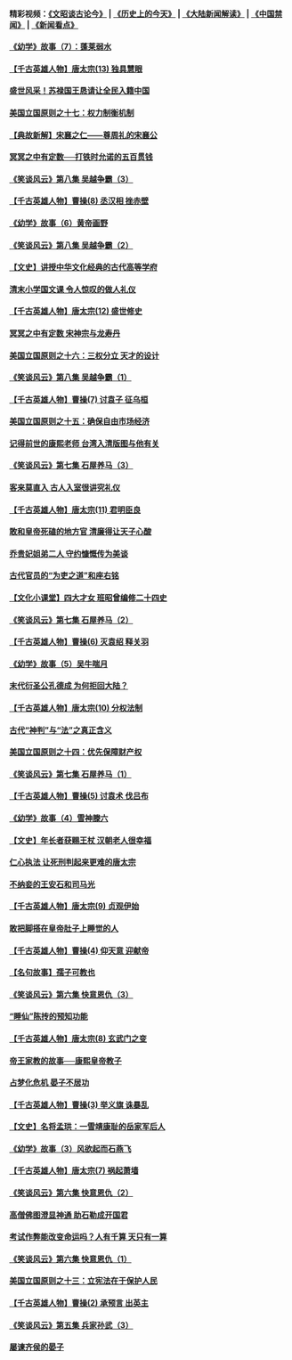 #### 精彩视频：[《文昭谈古论今》](http://45.32.25.56/wenzhao) | [《历史上的今天》](http://45.32.25.56/today-in-history) | [《大陆新闻解读》](http://45.32.25.56/ntdtv-comedy) | [《中国禁闻》](http://45.32.25.56/ntdtv-news) | [《新闻看点》](http://45.32.25.56/news-insight) 

 #### [《幼学》故事（7）：蓬莱弱水](../pages/nsc975/n10990547.md?t=02051831) 

#### [【千古英雄人物】唐太宗(13) 独具慧眼](../pages/nsc975/n8034179.md?t=02051831) 

#### [盛世风采！苏禄国王恳请让全民入籍中国](../pages/nsc975/n10992284.md?t=02051831) 

#### [美国立国原则之十七：权力制衡机制](../pages/nsc975/n11002624.md?t=02051831) 

#### [【典故新解】宋襄之仁——尊周礼的宋襄公](../pages/nsc975/n11018653.md?t=02051831) 

#### [冥冥之中有定数──打铁时允诺的五百贯钱](../pages/nsc975/n334213.md?t=02051831) 

#### [《笑谈风云》第八集 吴越争霸（3）](../pages/nsc975/n11010889.md?t=02051831) 

#### [【千古英雄人物】曹操(8) 丞汉相 挫赤壁](../pages/nsc975/n7662490.md?t=02051831) 

#### [《幼学》故事（6）黄帝画野](../pages/nsc975/n10990546.md?t=02051831) 

#### [《笑谈风云》第八集 吴越争霸（2）](../pages/nsc975/n10996834.md?t=02051831) 

#### [【文史】讲授中华文化经典的古代高等学府](../pages/nsc975/n11003895.md?t=02051831) 

#### [清末小学国文课 令人惊叹的做人礼仪](../pages/nsc975/n10980226.md?t=02051831) 

#### [【千古英雄人物】唐太宗(12) 盛世修史](../pages/nsc975/n8034115.md?t=02051831) 

#### [冥冥之中有定数 宋神宗与龙寿丹](../pages/nsc975/n11008770.md?t=02051831) 

#### [美国立国原则之十六：三权分立 天才的设计](../pages/nsc975/n10991293.md?t=02051831) 

#### [《笑谈风云》第八集 吴越争霸（1）](../pages/nsc975/n10987751.md?t=02051831) 

#### [【千古英雄人物】曹操(7) 讨袁子 征乌桓](../pages/nsc975/n7662459.md?t=02051831) 

#### [美国立国原则之十五：确保自由市场经济](../pages/nsc975/n10957715.md?t=02051831) 

#### [记得前世的康熙老师 台湾入清版图与他有关](../pages/nsc975/n11004761.md?t=02051831) 

#### [《笑谈风云》第七集 石屋养马（3）](../pages/nsc975/n10964155.md?t=02051831) 

#### [客来莫直入 古人入室很讲究礼仪](../pages/nsc975/n11002636.md?t=02051831) 

#### [【千古英雄人物】唐太宗(11) 君明臣良](../pages/nsc975/n8030388.md?t=02051831) 

#### [敢和皇帝死磕的地方官 清廉得让天子心酸](../pages/nsc975/n10999336.md?t=02051831) 

#### [乔贵妃姐弟二人 守约慷慨传为美谈](../pages/nsc975/n10842491.md?t=02051831) 

#### [古代官员的“为吏之道”和座右铭](../pages/nsc975/n10989890.md?t=02051831) 

#### [【文化小课堂】四大才女 班昭曾编修二十四史](../pages/nsc975/n10996143.md?t=02051831) 

#### [《笑谈风云》第七集 石屋养马（2）](../pages/nsc975/n10964109.md?t=02051831) 

#### [【千古英雄人物】曹操(6) 灭袁绍 释关羽](../pages/nsc975/n7662436.md?t=02051831) 

#### [《幼学》故事（5）吴牛喘月](../pages/nsc975/n10806013.md?t=02051831) 

#### [末代衍圣公孔德成 为何拒回大陆？](../pages/nsc975/n10992548.md?t=02051831) 

#### [【千古英雄人物】唐太宗(10) 分权法制](../pages/nsc975/n8025970.md?t=02051831) 

#### [古代“神判”与“法”之真正含义](../pages/nsc975/n10982291.md?t=02051831) 

#### [美国立国原则之十四：优先保障财产权](../pages/nsc975/n10954086.md?t=02051831) 

#### [《笑谈风云》第七集 石屋养马（1）](../pages/nsc975/n10964072.md?t=02051831) 

#### [【千古英雄人物】曹操(5) 讨袁术 伐吕布](../pages/nsc975/n7637126.md?t=02051831) 

#### [《幼学》故事（4）雪神滕六](../pages/nsc975/n10806012.md?t=02051831) 

#### [【文史】年长者获赐王杖 汉朝老人很幸福](../pages/nsc975/n10980263.md?t=02051831) 

#### [仁心执法 让死刑判起来更难的唐太宗](../pages/nsc975/n10979954.md?t=02051831) 

#### [不纳妾的王安石和司马光](../pages/nsc975/n2647438.md?t=02051831) 

#### [【千古英雄人物】唐太宗(9) 贞观伊始](../pages/nsc975/n8022938.md?t=02051831) 

#### [敢把脚搭在皇帝肚子上睡觉的人](../pages/nsc975/n10975530.md?t=02051831) 

#### [【千古英雄人物】曹操(4) 仰天意 迎献帝](../pages/nsc975/n7637003.md?t=02051831) 

#### [【名句故事】孺子可教也](../pages/nsc975/n10371944.md?t=02051831) 

#### [《笑谈风云》第六集 快意恩仇（3）](../pages/nsc975/n10953824.md?t=02051831) 

#### [“睡仙”陈抟的预知功能](../pages/nsc975/n10955272.md?t=02051831) 

#### [【千古英雄人物】唐太宗(8) 玄武门之变](../pages/nsc975/n7979461.md?t=02051831) 

#### [帝王家教的故事──康熙皇帝教子](../pages/nsc975/n10764254.md?t=02051831) 

#### [占梦化危机 晏子不居功](../pages/nsc975/n232663.md?t=02051831) 

#### [【千古英雄人物】曹操(3) 举义旗 诛暴乱](../pages/nsc975/n7576061.md?t=02051831) 

#### [【文史】名将孟珙：一雪靖康耻的岳家军后人](../pages/nsc975/n10949269.md?t=02051831) 

#### [《幼学》故事（3）风欲起而石燕飞](../pages/nsc975/n10806010.md?t=02051831) 

#### [【千古英雄人物】唐太宗(7) 祸起萧墙](../pages/nsc975/n7979459.md?t=02051831) 

#### [《笑谈风云》第六集 快意恩仇（2）](../pages/nsc975/n10950714.md?t=02051831) 

#### [高僧佛图澄显神通 助石勒成开国君](../pages/nsc975/n10960107.md?t=02051831) 

#### [考试作弊能改变命运吗？人有千算 天只有一算](../pages/nsc975/n10959716.md?t=02051831) 

#### [《笑谈风云》第六集 快意恩仇（1）](../pages/nsc975/n10938848.md?t=02051831) 

#### [美国立国原则之十三：立宪法在于保护人民](../pages/nsc975/n10942497.md?t=02051831) 

#### [【千古英雄人物】曹操(2) 承预言 出英主](../pages/nsc975/n7576051.md?t=02051831) 

#### [《笑谈风云》第五集 兵家孙武（3）](../pages/nsc975/n10938826.md?t=02051831) 

#### [屡谏齐侯的晏子](../pages/nsc975/n4602309.md?t=02051831) 

